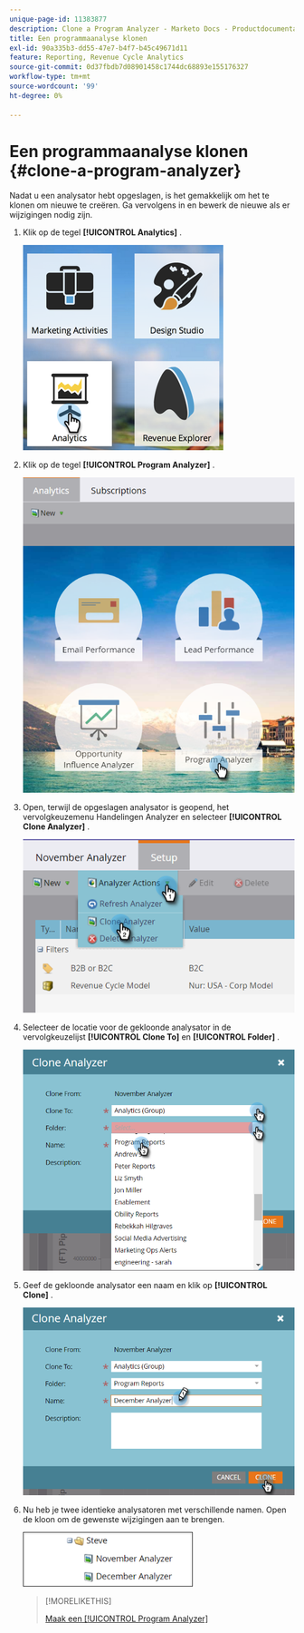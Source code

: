 ```yaml
---
unique-page-id: 11383877
description: Clone a Program Analyzer - Marketo Docs - Productdocumentatie
title: Een programmaanalyse klonen
exl-id: 90a335b3-dd55-47e7-b4f7-b45c49671d11
feature: Reporting, Revenue Cycle Analytics
source-git-commit: 0d37fbdb7d08901458c1744dc68893e155176327
workflow-type: tm+mt
source-wordcount: '99'
ht-degree: 0%

---
```


# Een programmaanalyse klonen {#clone-a-program-analyzer}

Nadat u een analysator hebt opgeslagen, is het gemakkelijk om het te klonen om nieuwe te creëren. Ga vervolgens in en bewerk de nieuwe als er wijzigingen nodig zijn.

1. Klik op de tegel **[!UICONTROL Analytics]** .

   ![](assets/2017-05-01-08-20-37.png)

1. Klik op de tegel **[!UICONTROL Program Analyzer]** .

   ![](assets/program-analyzer-icon-hand.png)

1. Open, terwijl de opgeslagen analysator is geopend, het vervolgkeuzemenu Handelingen Analyzer en selecteer **[!UICONTROL Clone Analyzer]** .

   ![](assets/image2016-10-31-16-3a12-3a6.png)

1. Selecteer de locatie voor de gekloonde analysator in de vervolgkeuzelijst **[!UICONTROL Clone To]** en **[!UICONTROL Folder]** .

   ![](assets/image2016-10-31-16-3a13-3a42.png)

1. Geef de gekloonde analysator een naam en klik op **[!UICONTROL Clone]** .

   ![](assets/image2016-10-31-16-3a15-3a15.png)

1. Nu heb je twee identieke analysatoren met verschillende namen. Open de kloon om de gewenste wijzigingen aan te brengen.

   ![](assets/image2016-10-31-16-3a17-3a11.png)

   >[!MORELIKETHIS]
   >
   >[ Maak een [!UICONTROL Program Analyzer]](/help/marketo/product-docs/reporting/revenue-cycle-analytics/program-analytics/create-a-program-analyzer.md)
